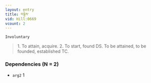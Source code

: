 ```yaml
---
layout: entry
title: བརྙེས་
vid: Hill:0669
vcount: 2
---
```

`Involuntary` 
> 1\.
 To attain, acquire\.
 2\.
 To start, found DS\.
 To be attained, to be founded, established TC\.

### Dependencies (N = 2)
* `arg2` 1
